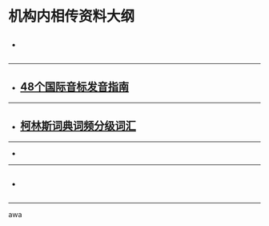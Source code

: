 # 机构内相传资料大纲
- ## 
***
* ## [48个国际音标发音指南](jigouxiangchuanziliao/guojiyinbiaofayinzhinan.md)
***
- ## [柯林斯词典词频分级词汇](kelinsicidianfenjicihui.md)
***
- 

***
* ## 

***
awa